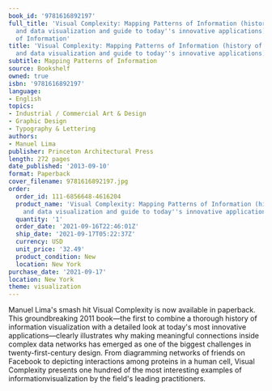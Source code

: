 ```yaml
---
book_id: '9781616892197'
full_title: 'Visual Complexity: Mapping Patterns of Information (history of information
  and data visualization and guide to today''s innovative applications): Mapping Patterns
  of Information'
title: 'Visual Complexity: Mapping Patterns of Information (history of information
  and data visualization and guide to today''s innovative applications)'
subtitle: Mapping Patterns of Information
source: Bookshelf
owned: true
isbn: '9781616892197'
language:
- English
topics:
- Industrial / Commercial Art & Design
- Graphic Design
- Typography & Lettering
authors:
- Manuel Lima
publisher: Princeton Architectural Press
length: 272 pages
date_published: '2013-09-10'
format: Paperback
cover_filename: 9781616892197.jpg
order:
  order_id: 111-6856648-4616204
  product_name: 'Visual Complexity: Mapping Patterns of Information (history of information
    and data visualization and guide to today''s innovative applications)'
  quantity: '1'
  order_date: '2021-09-16T22:46:01Z'
  ship_date: '2021-09-17T05:22:37Z'
  currency: USD
  unit_price: '32.49'
  product_condition: New
  location: New York
purchase_date: '2021-09-17'
location: New York
theme: visualization
---
```

Manuel Lima's smash hit Visual Complexity is now available in paperback. This groundbreaking 2011 book—the first to combine a thorough history of information visualization with a detailed look at today's most innovative applications—clearly illustrates why making meaningful connections inside complex data networks has emerged as one of the biggest challenges in twenty-first-century design. From diagramming networks of friends on Facebook to depicting interactions among proteins in a human cell, Visual Complexity presents one hundred of the most interesting examples of informationvisualization by the field's leading practitioners.
